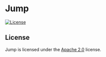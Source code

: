 # Jump

[![License](https://www.lolnet.co.nz/resources/badges/License-Apache%202.0-blue.svg)](https://www.apache.org/licenses/LICENSE-2.0)

## License
Jump is licensed under the [Apache 2.0](https://www.apache.org/licenses/LICENSE-2.0) license.